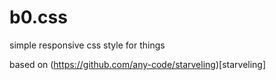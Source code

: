 # b0.css
simple responsive css style for things

based on (https://github.com/any-code/starveling)[starveling]
